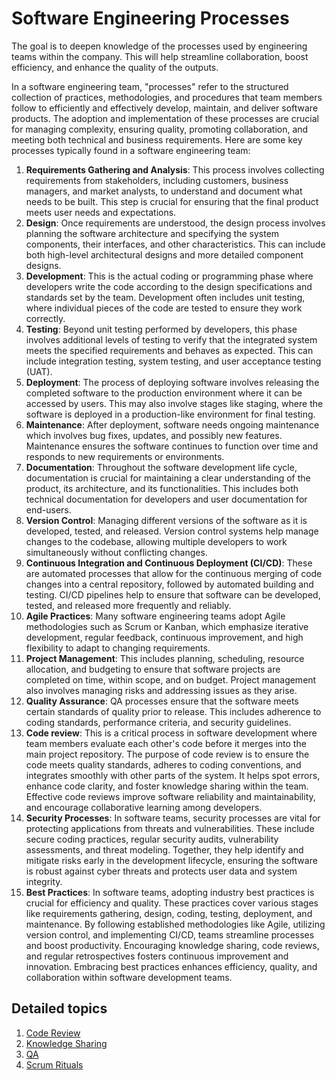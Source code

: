 # Software Engineering Processes

The goal is to deepen knowledge of the processes used by engineering teams within the company. This will help streamline collaboration, boost efficiency, and enhance the quality of the outputs.

In a software engineering team, "processes" refer to the structured collection of practices, methodologies, and procedures that team members follow to efficiently and effectively develop, maintain, and deliver software products. The adoption and implementation of these processes are crucial for managing complexity, ensuring quality, promoting collaboration, and meeting both technical and business requirements. Here are some key processes typically found in a software engineering team:

1. **Requirements Gathering and Analysis**: This process involves collecting requirements from stakeholders, including customers, business managers, and market analysts, to understand and document what needs to be built. This step is crucial for ensuring that the final product meets user needs and expectations.
2. **Design**: Once requirements are understood, the design process involves planning the software architecture and specifying the system components, their interfaces, and other characteristics. This can include both high-level architectural designs and more detailed component designs.
3. **Development**: This is the actual coding or programming phase where developers write the code according to the design specifications and standards set by the team. Development often includes unit testing, where individual pieces of the code are tested to ensure they work correctly.
4. **Testing**: Beyond unit testing performed by developers, this phase involves additional levels of testing to verify that the integrated system meets the specified requirements and behaves as expected. This can include integration testing, system testing, and user acceptance testing (UAT).
5. **Deployment**: The process of deploying software involves releasing the completed software to the production environment where it can be accessed by users. This may also involve stages like staging, where the software is deployed in a production-like environment for final testing.
6. **Maintenance**: After deployment, software needs ongoing maintenance which involves bug fixes, updates, and possibly new features. Maintenance ensures the software continues to function over time and responds to new requirements or environments.
7. **Documentation**: Throughout the software development life cycle, documentation is crucial for maintaining a clear understanding of the product, its architecture, and its functionalities. This includes both technical documentation for developers and user documentation for end-users.
8. **Version Control**: Managing different versions of the software as it is developed, tested, and released. Version control systems help manage changes to the codebase, allowing multiple developers to work simultaneously without conflicting changes.
9. **Continuous Integration and Continuous Deployment (CI/CD)**: These are automated processes that allow for the continuous merging of code changes into a central repository, followed by automated building and testing. CI/CD pipelines help to ensure that software can be developed, tested, and released more frequently and reliably.
10. **Agile Practices**: Many software engineering teams adopt Agile methodologies such as Scrum or Kanban, which emphasize iterative development, regular feedback, continuous improvement, and high flexibility to adapt to changing requirements.
11. **Project Management**: This includes planning, scheduling, resource allocation, and budgeting to ensure that software projects are completed on time, within scope, and on budget. Project management also involves managing risks and addressing issues as they arise.
12. **Quality Assurance**: QA processes ensure that the software meets certain standards of quality prior to release. This includes adherence to coding standards, performance criteria, and security guidelines.
13. **Code review**: This is a critical process in software development where team members evaluate each other's code before it merges into the main project repository. The purpose of code review is to ensure the code meets quality standards, adheres to coding conventions, and integrates smoothly with other parts of the system. It helps spot errors, enhance code clarity, and foster knowledge sharing within the team. Effective code reviews improve software reliability and maintainability, and encourage collaborative learning among developers.
14. **Security Processes**: In software teams, security processes are vital for protecting applications from threats and vulnerabilities. These include secure coding practices, regular security audits, vulnerability assessments, and threat modeling. Together, they help identify and mitigate risks early in the development lifecycle, ensuring the software is robust against cyber threats and protects user data and system integrity.
15. **Best Practices**: In software teams, adopting industry best practices is crucial for efficiency and quality. These practices cover various stages like requirements gathering, design, coding, testing, deployment, and maintenance. By following established methodologies like Agile, utilizing version control, and implementing CI/CD, teams streamline processes and boost productivity. Encouraging knowledge sharing, code reviews, and regular retrospectives fosters continuous improvement and innovation. Embracing best practices enhances efficiency, quality, and collaboration within software development teams.


## Detailed topics
1. [Code Review](code-review.md)
2. [Knowledge Sharing](knowledge-sharing.md)
3. [QA](qa.md)
4. [Scrum Rituals](scrum.md)